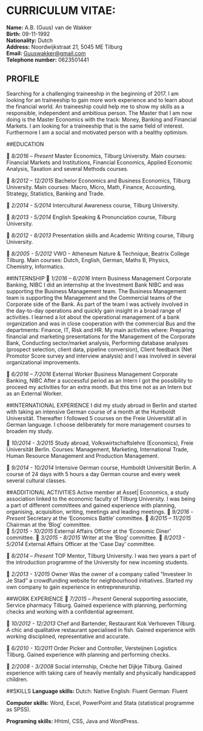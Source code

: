 # CURRICULUM VITAE: 
**Name:**  			A.B. (Guus) van de Wakker  
**Birth:**			09-11-1992   
**Nationality:**		Dutch  
**Address:**		Noordwijkstraat 21, 5045 ME Tilburg  
**Email:** 			Guuswakker@gmail.com  
**Telephone number:** 	0623501441 
## PROFILE 
Searching for a challenging traineeship in the beginning of 2017. I am looking for an traineeship to gain more work experience and to learn about the financial world. An traineeship could help me to show my skills as a responsible, independent and ambitious person. The Master that I am now doing is the Master Economics with the track: Money, Banking and Financial Markets. I am looking for a traineeship that is the same field of interest. Furthermore I am a social and motivated person with a healthy optimism.

##EDUCATION

	*8/2016 – Present*	Master Economics, Tilburg University. 
Main courses: Financial Markets and Institutions, Financial Economics, Applied Economic Analysis, Taxation and several Methods courses. 

	*8/2012 – 12/2015*	Bachelor Economics and Business Economics, Tilburg University. 
Main courses: Macro, Micro, Math, Finance, Accounting, Strategy, Statistics, Banking and Trade.   

	*2/2014 - 5/2014*	Intercultural Awareness course, Tilburg University. 

	*8/2013 - 5/2014*	English Speaking & Pronunciation course, Tilburg University.

	*8/2012 - 8/2013*	Presentation skills and Academic Writing course, Tilburg University.

	*8/2005 - 5/2012* 	VWO - Atheneum Nature & Technique, Beatrix College Tilburg.
Main courses: Dutch, English, German, Maths B, Physics, Chemistry, Informatics.

##INTERNSHIP
	*1/2016 – 6/2016*	Intern Business Management Corporate Banking, NIBC 
I did an internship at the Investment Bank NIBC and was supporting the Business Management team. The Business Management team is supporting the Management and the Commercial teams of the Corporate side of the Bank. As part of the team I was actively involved in the day-to-day operations and quickly gain insight in a broad range of activities. I learned a lot about the operational management of a bank organization and was in close cooperation with the commercial Bus and the departments: Finance, IT, Risk and HR. 
My main activities where: Preparing financial and marketing presentations for the Management of the Corporate Bank, Conducting sector/market analysis, Performing database analyses (prospect selection, client data, pipeline conversion), Client feedback (Net Promotor Score survey and interview analysis) and I was involved in several organizational improvements. 

	*6/2016 – 7/2016*	External Worker Business Management Corporate Banking, NIBC 
After a successful period as an Intern I got the possibility to proceed my activities for an extra month. But this time not as an Intern but as an External Worker.

##INTERNATIONAL EXPERIENCE
I did my study abroad in Berlin and started with taking an intensive German course of a month at the Humboldt Universität. Thereafter I followed 5 courses on the Freie Universität all in German language. I choose deliberately for more management courses to broaden my study. 

	*10/2014 - 3/2015*	Study abroad, Volkswirtschaftslehre (Economics), Freie Universität Berlin. Courses: Management, Marketing, International Trade, Human Resource Management and Production Management.

	*9/2014 - 10/2014*	Intensive German course,  Humboldt Universitӓt Berlin. 
A course of 24 days with 5 hours a day German course and every week several cultural classes. 

##ADDITIONAL ACTIVITIES
Active member at Asset| Economics, a study association linked to the economic faculty of Tilburg University. I was being a part of different committees and gained experience with planning, organising, acquisition, writing, meetings and leading meetings. 
	*9/2016 - Present*	Secretary at the ‘Economics Battle’ committee.
	*8/2015 – 11/2015* 	Chairman at the ‘Blog’ committee.		
	*5/2015 - 10/2015* 	External Affairs Officer at the ‘Economic Diner’ committee. 
	*3/2015 - 8/2015*	Writer at the ‘Blog’ committee. 
	*8/2013 - 5/2014*	External Affairs Officer at the ‘Case Day’ committee.

	*8/2014 – Present* 	TOP Mentor, Tilburg University. 
I was two years a part of the introduction programme of the University for new incoming students. 

	*2/2013 - 1/2015*	Owner
Was the owner of a company called  “Investeer In Je Stad” a crowdfunding website for neighbourhood initiatives. Started my own company to gain experience in entrepreneurship.

##WORK EXPERIENCE
	*7/2015 – Present*	General supporting associate, Service pharmacy Tilburg. 
Gained experience with planning, performing checks and working with a confidential agreement. 

	*10/2012 - 12/2013*	Chef and Bartender, Restaurant Kok Verhoeven Tilburg. 
A chic and qualitative restaurant specialised in fish. Gained experience with working disciplined, representative and accurate.

	*6/2010 - 10/2011*	Order Picker and Controller, Versteijnen Logistics Tilburg. 
Gained experience with planning and performing checks. 

	*2/2008 - 3/2008*	Social internship, Crèche het Dijkje Tilburg. 
Gained experience with taking care of heavily mentally and physically handicapped children. 
 
##SKILLS
**Language skills:**		Dutch:	Native  		English: Fluent 	German: Fluent  

**Computer skills:**		Word, Excel, PowerPoint and Stata (statistical  programme as SPSS).

**Programing skills:** Hhtml, CSS, Java and WordPress. 


